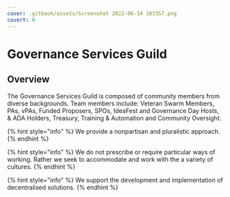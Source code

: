 ```yaml
---
cover: .gitbook/assets/Screenshot 2022-06-14 103357.png
coverY: 0
---
```


# Governance Services Guild

## Overview

The Governance Services Guild is composed of community members from diverse backgrounds. Team members include: Veteran Swarm Members, PAs, vPAs, Funded Proposers, SPOs, IdeaFest and Governance Day Hosts, & ADA Holders, Treasury, Training & Automation and Community Oversight.

{% hint style="info" %}
We provide a nonpartisan and pluralistic approach.
{% endhint %}

{% hint style="info" %}
We do not prescribe or require particular ways of working. Rather we seek to accommodate and work with the a variety of cultures.
{% endhint %}

{% hint style="info" %}
We support the development and implementation of decentralised solutions.
{% endhint %}
